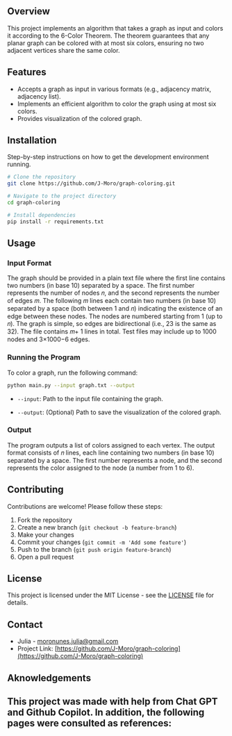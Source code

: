 ## Overview

This project implements an algorithm that takes a graph as input and colors it according to the 6-Color Theorem. The theorem guarantees that any planar graph can be colored with at most six colors, ensuring no two adjacent vertices share the same color.

## Features

- Accepts a graph as input in various formats (e.g., adjacency matrix, adjacency list).
- Implements an efficient algorithm to color the graph using at most six colors.
- Provides visualization of the colored graph.

## Installation

Step-by-step instructions on how to get the development environment running.

```bash
# Clone the repository
git clone https://github.com/J-Moro/graph-coloring.git

# Navigate to the project directory
cd graph-coloring

# Install dependencies
pip install -r requirements.txt
```

## Usage

### Input Format

The graph should be provided in a plain text file where the first line contains two numbers (in base 10) separated by a space. The first number represents the number of nodes 𝑛, and the second represents the number of edges 𝑚. The following 𝑚 lines each contain two numbers (in base 10) separated by a space (both between 1 and 𝑛) indicating the existence of an edge between these nodes.
The nodes are numbered starting from 1 (up to 𝑛). The graph is simple, so edges are bidirectional (i.e., 
23 is the same as 32). The file contains 𝑚+ 1 lines in total. Test files may include up to 1000 nodes and 3×1000−6 edges.
  
### Running the Program
To color a graph, run the following command:

```bash
python main.py --input graph.txt --output
```
-   `--input`: Path to the input file containing the graph.
    
-   `--output`: (Optional) Path to save the visualization of the colored graph.

### Output
The program outputs a list of colors assigned to each vertex.
The output format consists of 𝑛 lines, each line containing two numbers (in base 10) separated by a space. The first number represents a node, and the second represents the color assigned to the node (a number from 1 to 6).


## Contributing

Contributions are welcome! Please follow these steps:

1. Fork the repository
2. Create a new branch (`git checkout -b feature-branch`)
3. Make your changes
4. Commit your changes (`git commit -m 'Add some feature'`)
5. Push to the branch (`git push origin feature-branch`)
6. Open a pull request

## License

This project is licensed under the MIT License - see the [LICENSE](LICENSE.md) file for details.

## Contact

- Julia - [moronunes.julia@gmail.com](mailto:moronunes.julia@gmail.com)
- Project Link: [https://github.com/J-Moro/graph-coloring](https://github.com/J-Moro/graph-coloring)

## Aknowledgements

This project was made with help from Chat GPT and Github Copilot. In addition, the following pages were consulted as references:
- 